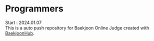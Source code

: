 # Programmers
Start : 2024.01.07  
This is a auto push repository for Baekjoon Online Judge created with [BaekjoonHub](https://github.com/BaekjoonHub/BaekjoonHub).
